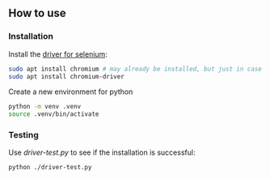 ## How to use

### Installation
Install the [driver for selenium](https://packages.debian.org/buster/chromium-driver):

```bash
sudo apt install chromium # may already be installed, but just in case
sudo apt install chromium-driver
```

Create a new environment for python

```bash
python -m venv .venv
source .venv/bin/activate
```

### Testing
Use *driver-test.py* to see if the installation is successful:

```bash
python ./driver-test.py 
```
